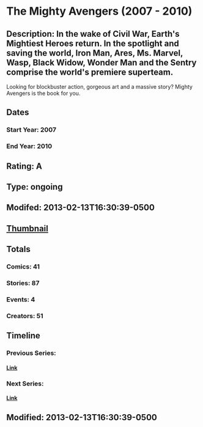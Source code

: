 # The Mighty Avengers (2007 - 2010)
## Description: In the wake of Civil War, Earth's Mightiest Heroes return. In the spotlight and saving the world, Iron Man, Ares, Ms. Marvel, Wasp, Black Widow, Wonder Man and the Sentry comprise the world's premiere superteam.

Looking for blockbuster action, gorgeous art and a massive story? Mighty Avengers is the book for you.
## Dates
### Start Year: 2007
### End Year: 2010
## Rating: A
## Type: ongoing
## Modifed: 2013-02-13T16:30:39-0500
## [Thumbnail](http://i.annihil.us/u/prod/marvel/i/mg/3/10/511c05582a7d6.jpg)
## Totals
### Comics: 41
### Stories: 87
### Events: 4
### Creators: 51
## Timeline
### Previous Series: 
#### [Link]()
### Next Series: 
#### [Link]()
## Modified: 2013-02-13T16:30:39-0500